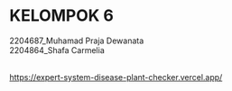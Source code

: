 # KELOMPOK 6
2204687_Muhamad Praja Dewanata <br />
2204864_Shafa Carmelia <br /><br />

https://expert-system-disease-plant-checker.vercel.app/
